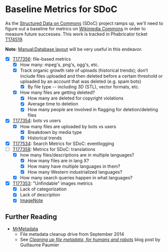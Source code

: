 # Baseline Metrics for SDoC

As the [Structured Data on Commons](https://commons.wikimedia.org/wiki/Commons:Structured_data) (SDoC) project ramps up, we'll need to figure out a baseline for metrics on [Wikimedia Commons](https://meta.wikimedia.org/wiki/Wikimedia_Commons) in order to measure future successes. This work is tracked in Phabricator ticket [T174519](https://phabricator.wikimedia.org/T174519).

**Note**: [Manual:Database layout](https://www.mediawiki.org/wiki/Manual:Database_layout) will be very useful in this endeavor.

- [x] [T177356](https://phabricator.wikimedia.org/T177356): file-based metrics
    - [x] How many: mpeg's, png's, ogg's, etc.
    - [x] Track organic growth rate of uploads (historical trends); don’t include files uploaded and then deleted before a certain threshold or uploaded by an account that was deleted (e.g. spam bots)
        - [x] By file type -- including 3D (STL), vector formats, etc.
    - [x] How many files are getting deleted?
        - [x] How many are deleted for copyright violations
        - [x] Average time to deletion
        - [x] How many people are involved in flagging for deletion/deleting files
- [x] [T177354](https://phabricator.wikimedia.org/T177354): bots vs users
    - [x] How many files are uploaded by bots vs users
        - [x] Breakdown by media type
        - [x] Historical trends
- [x] [T177534](https://phabricator.wikimedia.org/T177534): Search Metrics for SDoC: eventlogging
- [ ] [T177358](https://phabricator.wikimedia.org/T177358): Metrics for SDoC: translations
    - [x] how many files/descriptions are in multiple languages?
        - [x] How many files are in lang X?
        - [x] How many have multiple languages in them?
        - [x] How many Western industrialized languages?
    - [x] How many search queries happen in what languages?
- [x] [T177353](https://phabricator.wikimedia.org/T177353): "Unfindable" images metrics
    - [x] Lack of categorization
    - [x] Lack of description
    - [x] [ImageNote](https://commons.wikimedia.org/wiki/Template:ImageNote)

## Further Reading

- [MrMetadata](https://tools.wmflabs.org/mrmetadata/)
    - File metadata cleanup drive from September 2014
    - See [*Cleaning up file metadata, for humans and robots*](https://blog.wikimedia.org/2014/11/07/cleaning-up-file-metadata-for-humans-and-robots/) blog post by Guillaume Paumier
